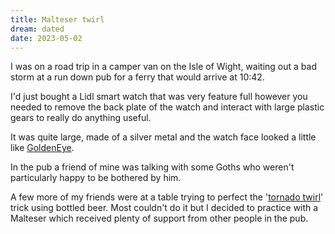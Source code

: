```yaml
---
title: Malteser twirl
dream: dated
date: 2023-05-02
---
```


I was on a road trip in a camper van on the Isle of Wight, waiting out a bad storm at a run down pub for a ferry that would arrive at 10:42.

I'd just bought a Lidl smart watch that was very feature full however you needed to remove the back plate of the watch and interact with large plastic gears to really do anything useful.

It was quite large, made of a silver metal and the watch face looked a little like [GoldenEye](https://www.google.co.uk/search?tbm=isch&q=goldeneye+watch).

In the pub a friend of mine <!-- AJ --> was talking with some Goths who weren't particularly happy to be bothered by him.

A few more of my friends <!-- JD and CD --> were at a table trying to perfect the '[tornado twirl](https://www.youtube.com/shorts/k-HL5k-E7qo)' trick using bottled beer. Most couldn't do it but I decided to practice with a Malteser which received plenty of support from other people in the pub.
